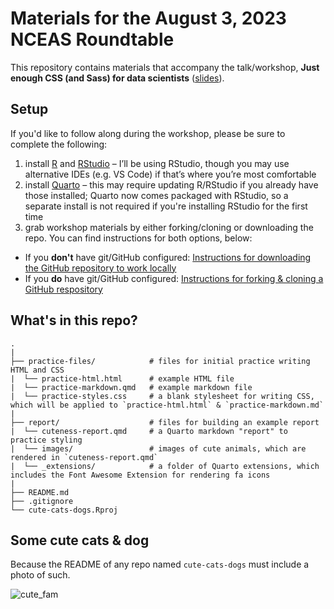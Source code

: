 # Materials for the August 3, 2023 NCEAS Roundtable

This repository contains materials that accompany the talk/workshop, **Just enough CSS (and Sass) for data scientists** ([slides](https://samanthacsik.github.io/just-enough-css-sass/#/title-slide)).

## Setup

If you'd like to follow along during the workshop, please be sure to complete the following: 

1. install [R](https://cloud.r-project.org/) and [RStudio](https://posit.co/products/open-source/rstudio/) – I’ll be using RStudio, though you may use alternative IDEs (e.g. VS Code) if that’s where you’re most comfortable
2. install [Quarto](https://quarto.org/docs/get-started/) – this may require updating R/RStudio if you already have those installed; Quarto now comes packaged with RStudio, so a separate install is not required if you're installing RStudio for the first time
3. grab workshop materials by either forking/cloning or downloading the repo. You can find instructions for both options, below:

- If you **don't** have git/GitHub configured: [Instructions for downloading the GitHub repository to work locally](https://github.com/samanthacsik/cute-cats-dogs/wiki/Download-the-GitHub-repository-to-work-locally)
- If you **do** have git/GitHub configured: [Instructions for forking & cloning a GitHub respository](https://github.com/samanthacsik/cute-cats-dogs/wiki/Forking-&-Cloning-a-GitHub-respository)

## What's in this repo?

```
.
|
├── practice-files/            # files for initial practice writing HTML and CSS
|  └── practice-html.html      # example HTML file
|  └── practice-markdown.qmd   # example markdown file
|  └── practice-styles.css     # a blank stylesheet for writing CSS, which will be applied to `practice-html.html` & `practice-markdown.md`
|
├── report/                    # files for building an example report
|  └── cuteness-report.qmd     # a Quarto markdown "report" to practice styling
|  └── images/                 # images of cute animals, which are rendered in `cuteness-report.qmd`
|  └── _extensions/            # a folder of Quarto extensions, which includes the Font Awesome Extension for rendering fa icons
|
├── README.md
├── .gitignore
└── cute-cats-dogs.Rproj
```

## Some cute cats & dog 

Because the README of any repo named `cute-cats-dogs` must include a photo of such.

![cute_fam](https://github.com/samanthacsik/cute-cats-dogs/assets/43836046/bac29c07-35ae-4a00-8ee4-c47c019dbe53)
